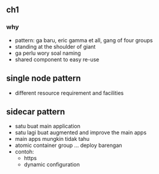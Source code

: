 ## ch1
### why
- pattern: ga baru, eric gamma et all, gang of four groups
- standing at the shoulder of giant
- ga perlu wory soal naming
- shared component to easy re-use


## single node pattern
- different resource requirement and facilities

## sidecar pattern
- satu buat main application
- satu lagi buat augmented and improve the main apps
- main apps mungkin tidak tahu
- atomic container group ... deploy barengan
- contoh:
    - https
    - dynamic configuration